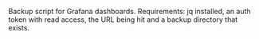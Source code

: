 Backup script for Grafana dashboards.
Requirements: jq installed, an auth token with read access, the URL being hit and a backup directory that exists.
